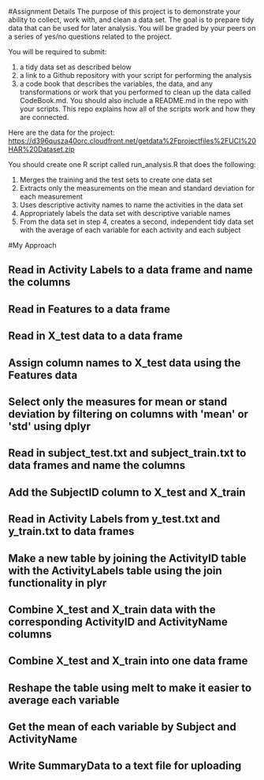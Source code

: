 #Assignment Details
The purpose of this project is to demonstrate your ability to collect, work with, and clean a data set. 
The goal is to prepare tidy data that can be used for later analysis. 
You will be graded by your peers on a series of yes/no questions related to the project. 

You will be required to submit: 
1) a tidy data set as described below
2) a link to a Github repository with your script for performing the analysis
3) a code book that describes the variables, the data, and any transformations or work that you performed to clean up the data called CodeBook.md. 
   You should also include a README.md in the repo with your scripts. 
   This repo explains how all of the scripts work and how they are connected.  

Here are the data for the project: 
https://d396qusza40orc.cloudfront.net/getdata%2Fprojectfiles%2FUCI%20HAR%20Dataset.zip 

You should create one R script called run_analysis.R that does the following: 
1) Merges the training and the test sets to create one data set
2) Extracts only the measurements on the mean and standard deviation for each measurement
3) Uses descriptive activity names to name the activities in the data set
4) Appropriately labels the data set with descriptive variable names 
5) From the data set in step 4, creates a second, independent tidy data set 
   with the average of each variable for each activity and each subject


#My Approach
## Read in Activity Labels to a data frame and name the columns
## Read in Features to a data frame
## Read in X_test data to a data frame
## Assign column names to X_test data using the Features data
## Select only the measures for mean or stand deviation by filtering on columns with 'mean' or 'std' using dplyr
## Read in subject_test.txt and subject_train.txt to data frames and name the columns
## Add the SubjectID column to X_test and X_train
## Read in Activity Labels from y_test.txt and y_train.txt to data frames
## Make a new table by joining the ActivityID table with the ActivityLabels table using the join functionality in plyr
## Combine X_test and X_train data with the corresponding ActivityID and ActivityName columns
## Combine X_test and X_train into one data frame
## Reshape the table using melt to make it easier to average each variable
## Get the mean of each variable by Subject and ActivityName
## Write SummaryData to a text file for uploading


